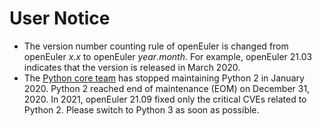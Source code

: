 # User Notice<a name="EN-US_TOPIC_0232332818"></a>

-   The version number counting rule of openEuler is changed from openEuler  _x.x_  to openEuler  _year_._month_. For example, openEuler 21.03 indicates that the version is released in March 2020.
-   The  [Python core team](https://www.python.org/dev/peps/pep-0373/#update)  has stopped maintaining Python 2 in January 2020. Python 2 reached end of maintenance (EOM) on December 31, 2020. In 2021, openEuler 21.09 fixed only the critical CVEs related to Python 2. Please switch to Python 3 as soon as possible.


